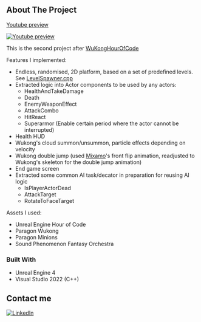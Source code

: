 <!-- ABOUT THE PROJECT -->
## About The Project
<a href="https://youtu.be/Ph1tOzIDEV8">Youtube preview</a>

[![Youtube preview](https://img.youtube.com/vi/Ph1tOzIDEV8/0.jpg)](https://youtu.be/Ph1tOzIDEV8)

This is the second project after <a href="https://github.com/yll12/WuKongHourOfCode">WuKongHourOfCode</a>

Features I implemented:
* Endless, randomised, 2D platform, based on a set of predefined levels. See <a href="https://github.com/yll12/WuKongEndlessRunner/blob/master/Source/WuKongEndlessRunner/Private/LevelSpawner.cpp">LevelSpawner.cpp</a>
* Extracted logic into Actor components to be used by any actors:
  * HealthAndTakeDamage
  * Death
  * EnemyWeaponEffect
  * AttackCombo
  * HitReact
  * Superarmor (Enable certain period where the actor cannot be interrupted)
* Health HUD
* Wukong's cloud summon/unsummon, particle effects depending on velocity
* Wukong double jump (used <a href="https://www.mixamo.com/#/">Mixamo</a>'s front flip animation, readjusted to Wukong's skeleton for the double jump animation)
* End game screen
* Extracted some common AI task/decator in preparation for reusing AI logic
  *  IsPlayerActorDead
  *  AttackTarget
  *  RotateToFaceTarget

Assets I used:
* Unreal Engine Hour of Code
* Paragon Wukong
* Paragon Minions
* Sound Phenomenon Fantasy Orchestra

### Built With

* Unreal Engine 4
* Visual Studio 2022 (C++)

## Contact me

[![LinkedIn][linkedin-shield]][linkedin-url]

<!-- MARKDOWN LINKS & IMAGES -->
<!-- https://www.markdownguide.org/basic-syntax/#reference-style-links -->
[contributors-shield]: https://img.shields.io/github/contributors/othneildrew/Best-README-Template.svg?style=for-the-badge
[contributors-url]: https://github.com/othneildrew/Best-README-Template/graphs/contributors
[forks-shield]: https://img.shields.io/github/forks/othneildrew/Best-README-Template.svg?style=for-the-badge
[forks-url]: https://github.com/othneildrew/Best-README-Template/network/members
[stars-shield]: https://img.shields.io/github/stars/othneildrew/Best-README-Template.svg?style=for-the-badge
[stars-url]: https://github.com/othneildrew/Best-README-Template/stargazers
[issues-shield]: https://img.shields.io/github/issues/othneildrew/Best-README-Template.svg?style=for-the-badge
[issues-url]: https://github.com/othneildrew/Best-README-Template/issues
[license-shield]: https://img.shields.io/github/license/othneildrew/Best-README-Template.svg?style=for-the-badge
[license-url]: https://github.com/othneildrew/Best-README-Template/blob/master/LICENSE.txt
[linkedin-shield]: https://img.shields.io/badge/-LinkedIn-black.svg?style=for-the-badge&logo=linkedin&colorB=555
[linkedin-url]: https://www.linkedin.com/in/yong-li-l-54178ba6
